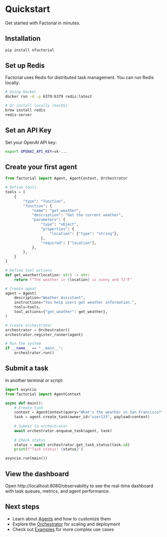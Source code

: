 # Quickstart

Get started with Factorial in minutes.

## Installation

```bash
pip install nfactorial
```

## Set up Redis

Factorial uses Redis for distributed task management. You can run Redis locally:

```bash
# Using Docker
docker run -d -p 6379:6379 redis:latest

# Or install locally (macOS)
brew install redis
redis-server
```

## Set an API Key

Set your OpenAI API key:

```bash
export OPENAI_API_KEY=sk-...
```

## Create your first agent

```python
from factorial import Agent, AgentContext, Orchestrator

# Define tools
tools = [
    {
        "type": "function",
        "function": {
            "name": "get_weather",
            "description": "Get the current weather",
            "parameters": {
                "type": "object",
                "properties": {
                    "location": {"type": "string"},
                },
                "required": ["location"],
            },
        },
    }
]

# Define tool actions
def get_weather(location: str) -> str:
    return f"The weather in {location} is sunny and 72°F"

# Create agent
agent = Agent(
    description="Weather Assistant",
    instructions="You help users get weather information.",
    tools=tools,
    tool_actions={"get_weather": get_weather},
)

# Create orchestrator
orchestrator = Orchestrator()
orchestrator.register_runner(agent)

# Run the system
if __name__ == "__main__":
    orchestrator.run()
```

## Submit a task

In another terminal or script:

```python
import asyncio
from factorial import AgentContext

async def main():
    # Create task
    context = AgentContext(query="What's the weather in San Francisco?")
    task = agent.create_task(owner_id="user123", payload=context)
    
    # Submit to orchestrator
    await orchestrator.enqueue_task(agent, task)
    
    # Check status
    status = await orchestrator.get_task_status(task.id)
    print(f"Task status: {status}")

asyncio.run(main())
```

## View the dashboard

Open http://localhost:8080/observability to see the real-time dashboard with task queues, metrics, and agent performance.

## Next steps

- Learn about [Agents](agents) and how to customize them
- Explore the [Orchestrator](orchestrator) for scaling and deployment
- Check out [Examples](examples/basic-agent) for more complex use cases 